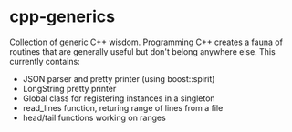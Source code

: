 # cpp-generics
Collection of generic C++ wisdom. Programming C++ creates a fauna of routines that are generally useful but don't belong anywhere else.
This currently contains:
  - JSON parser and pretty printer (using boost::spirit)
  - LongString pretty printer
  - Global class for registering instances in a singleton
  - read_lines function, returing range of lines from a file
  - head/tail functions working on ranges
  
